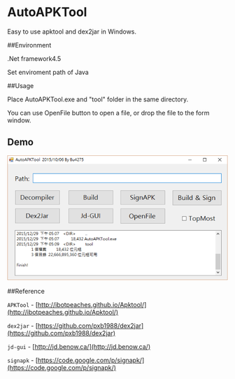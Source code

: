 # AutoAPKTool
Easy to use apktool and dex2jar in Windows.

##Environment

.Net framework4.5

Set enviroment path of Java


##Usage

Place AutoAPKTool.exe and "tool" folder in the same directory.

You can use OpenFile button to open a file, or drop the file to the form window.


## Demo

![image](https://github.com/Bu4275/AutoAPKTool/blob/master/demo.png)


##Reference

`APKTool` - [http://ibotpeaches.github.io/Apktool/](http://ibotpeaches.github.io/Apktool/)

`dex2jar` - [https://github.com/pxb1988/dex2jar](https://github.com/pxb1988/dex2jar)

`jd-gui` - [http://jd.benow.ca/](http://jd.benow.ca/)

`signapk` - [https://code.google.com/p/signapk/](https://code.google.com/p/signapk/)